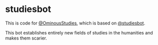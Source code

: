 # studiesbot
This is code for <a href="https://twitter.com/ominousstudies">@OminousStudies</a>, which is based on <a href="https://twitter.com/studiesbot">@studiesbot</a>.

This bot establishes entirely new fields of studies in the humanities and makes them scarier.
